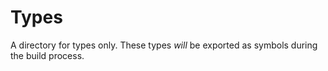 # Types

A directory for types only. These types _will_ be exported as symbols during the build process.

